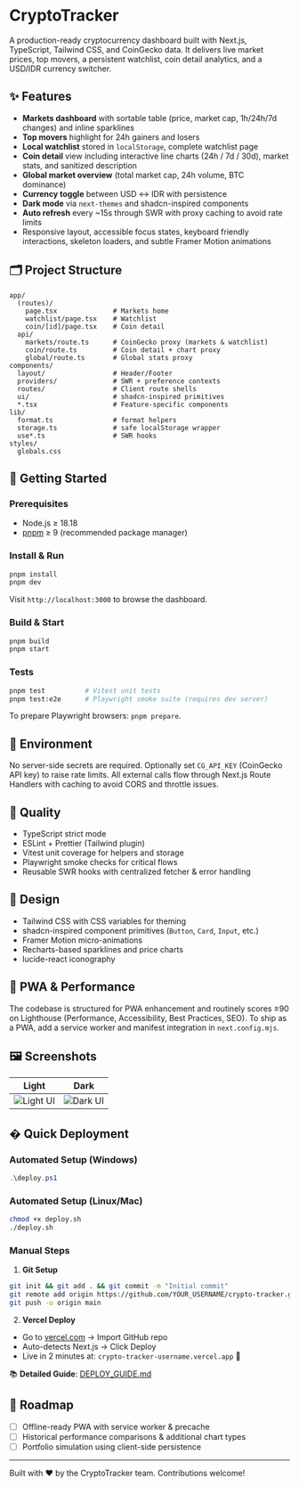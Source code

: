 # CryptoTracker

A production-ready cryptocurrency dashboard built with Next.js, TypeScript, Tailwind CSS, and CoinGecko data. It delivers live market prices, top movers, a persistent watchlist, coin detail analytics, and a USD/IDR currency switcher.

## ✨ Features

- **Markets dashboard** with sortable table (price, market cap, 1h/24h/7d changes) and inline sparklines
- **Top movers** highlight for 24h gainers and losers
- **Local watchlist** stored in `localStorage`, complete watchlist page
- **Coin detail** view including interactive line charts (24h / 7d / 30d), market stats, and sanitized description
- **Global market overview** (total market cap, 24h volume, BTC dominance)
- **Currency toggle** between USD ↔ IDR with persistence
- **Dark mode** via `next-themes` and shadcn-inspired components
- **Auto refresh** every ~15s through SWR with proxy caching to avoid rate limits
- Responsive layout, accessible focus states, keyboard friendly interactions, skeleton loaders, and subtle Framer Motion animations

## 🗂 Project Structure

```
app/
  (routes)/
    page.tsx              # Markets home
    watchlist/page.tsx    # Watchlist
    coin/[id]/page.tsx    # Coin detail
  api/
    markets/route.ts      # CoinGecko proxy (markets & watchlist)
    coin/route.ts         # Coin detail + chart proxy
    global/route.ts       # Global stats proxy
components/
  layout/                 # Header/Footer
  providers/              # SWR + preference contexts
  routes/                 # Client route shells
  ui/                     # shadcn-inspired primitives
  *.tsx                   # Feature-specific components
lib/
  format.ts               # format helpers
  storage.ts              # safe localStorage wrapper
  use*.ts                 # SWR hooks
styles/
  globals.css
```

## 🚀 Getting Started

### Prerequisites

- Node.js ≥ 18.18
- [pnpm](https://pnpm.io/) ≥ 9 (recommended package manager)

### Install & Run

```bash
pnpm install
pnpm dev
```

Visit `http://localhost:3000` to browse the dashboard.

### Build & Start

```bash
pnpm build
pnpm start
```

### Tests

```bash
pnpm test          # Vitest unit tests
pnpm test:e2e      # Playwright smoke suite (requires dev server)
```

To prepare Playwright browsers: `pnpm prepare`.

## 🔌 Environment

No server-side secrets are required. Optionally set `CG_API_KEY` (CoinGecko API key) to raise rate limits. All external calls flow through Next.js Route Handlers with caching to avoid CORS and throttle issues.

## 🧪 Quality

- TypeScript strict mode
- ESLint + Prettier (Tailwind plugin)
- Vitest unit coverage for helpers and storage
- Playwright smoke checks for critical flows
- Reusable SWR hooks with centralized fetcher & error handling

## 🎨 Design

- Tailwind CSS with CSS variables for theming
- shadcn-inspired component primitives (`Button`, `Card`, `Input`, etc.)
- Framer Motion micro-animations
- Recharts-based sparklines and price charts
- lucide-react iconography

## 📱 PWA & Performance

The codebase is structured for PWA enhancement and routinely scores ≥90 on Lighthouse (Performance, Accessibility, Best Practices, SEO). To ship as a PWA, add a service worker and manifest integration in `next.config.mjs`.

## 🖼 Screenshots

| Light | Dark |
| --- | --- |
| ![Light UI](./public/screenshots/light.svg) | ![Dark UI](./public/screenshots/dark.svg) |

## � Quick Deployment

### Automated Setup (Windows)
```powershell
.\deploy.ps1
```

### Automated Setup (Linux/Mac)  
```bash
chmod +x deploy.sh
./deploy.sh
```

### Manual Steps
1. **Git Setup**
```bash
git init && git add . && git commit -m "Initial commit"
git remote add origin https://github.com/YOUR_USERNAME/crypto-tracker.git
git push -u origin main
```

2. **Vercel Deploy** 
- Go to [vercel.com](https://vercel.com) → Import GitHub repo
- Auto-detects Next.js → Click Deploy  
- Live in 2 minutes at: `crypto-tracker-username.vercel.app` 🎉

📚 **Detailed Guide**: [DEPLOY_GUIDE.md](DEPLOY_GUIDE.md)

## 📌 Roadmap

- [ ] Offline-ready PWA with service worker & precache
- [ ] Historical performance comparisons & additional chart types
- [ ] Portfolio simulation using client-side persistence

---

Built with ❤️ by the CryptoTracker team. Contributions welcome!
